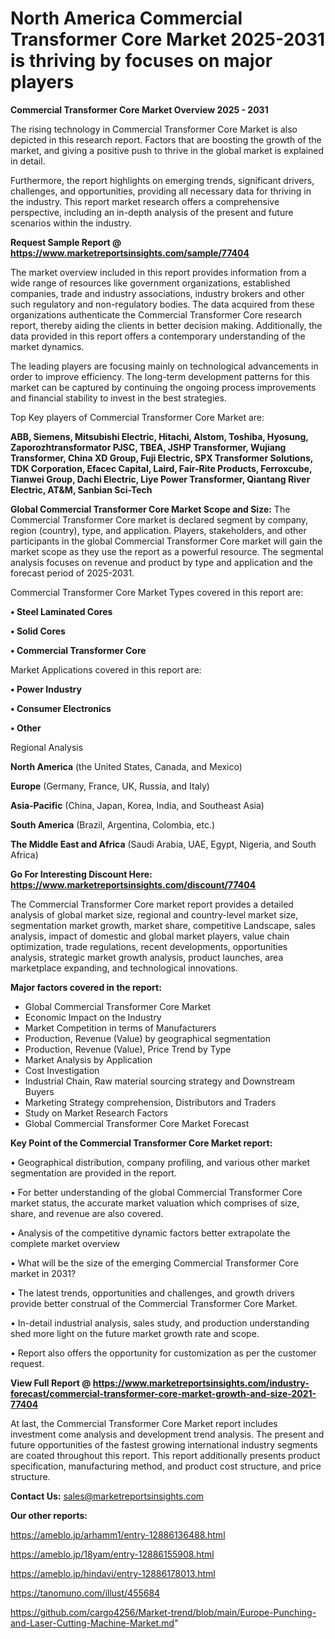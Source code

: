 # North America Commercial Transformer Core Market 2025-2031 is thriving by focuses on major players

<Strong> Commercial Transformer Core Market Overview 2025 - 2031</strong>

The rising technology in Commercial Transformer Core Market is also depicted in this research report. Factors that are boosting the growth of the market, and giving a positive push to thrive in the global market is explained in detail.

Furthermore, the report highlights on emerging trends, significant drivers, challenges, and opportunities, providing all necessary data for thriving in the industry. This report market research offers a comprehensive perspective, including an in-depth analysis of the present and future scenarios within the industry.

<strong>Request Sample Report @ <a href=https://www.marketreportsinsights.com/sample/77404>https://www.marketreportsinsights.com/sample/77404</a></strong>

The market overview included in this report provides information from a wide range of resources like government organizations, established companies, trade and industry associations, industry brokers and other such regulatory and non-regulatory bodies. The data acquired from these organizations authenticate the Commercial Transformer Core research report, thereby aiding the clients in better decision making. Additionally, the data provided in this report offers a contemporary understanding of the market dynamics.

The leading players are focusing mainly on technological advancements in order to improve efficiency. The long-term development patterns for this market can be captured by continuing the ongoing process improvements and financial stability to invest in the best strategies.

Top Key players of Commercial Transformer Core Market are:

<strong>ABB, Siemens, Mitsubishi Electric, Hitachi, Alstom, Toshiba, Hyosung, Zaporozhtransformator PJSC, TBEA, JSHP Transformer, Wujiang Transformer, China XD Group, Fuji Electric, SPX Transformer Solutions, TDK Corporation, Efacec Capital, Laird, Fair-Rite Products, Ferroxcube, Tianwei Group, Dachi Electric, Liye Power Transformer, Qiantang River Electric, AT&M, Sanbian Sci-Tech</strong>

<strong><b>Global Commercial Transformer Core Market Scope and Size:</b></strong>
The Commercial Transformer Core market is declared segment by company, region (country), type, and application. Players, stakeholders, and other participants in the global Commercial Transformer Core market will gain the market scope as they use the report as a powerful resource. The segmental analysis focuses on revenue and product by type and application and the forecast period of 2025-2031.

Commercial Transformer Core Market Types covered in this report are:

<strong>• Steel Laminated Cores

• Solid Cores

• Commercial Transformer Core</strong>

Market Applications covered in this report are:

<strong>• Power Industry

• Consumer Electronics

• Other</strong> 

Regional Analysis

<strong>North America</strong> (the United States, Canada, and Mexico)

<strong>Europe</strong> (Germany, France, UK, Russia, and Italy)

<strong>Asia-Pacific</strong> (China, Japan, Korea, India, and Southeast Asia)

<strong>South America</strong> (Brazil, Argentina, Colombia, etc.)

<strong>The Middle East and Africa</strong> (Saudi Arabia, UAE, Egypt, Nigeria, and South Africa)

<strong>Go For Interesting Discount Here: <a href=https://www.marketreportsinsights.com/discount/77404>https://www.marketreportsinsights.com/discount/77404</a></strong>

The Commercial Transformer Core market report provides a detailed analysis of global market size, regional and country-level market size, segmentation market growth, market share, competitive Landscape, sales analysis, impact of domestic and global market players, value chain optimization, trade regulations, recent developments, opportunities analysis, strategic market growth analysis, product launches, area marketplace expanding, and technological innovations.

<strong><b>Major factors covered in the report:</b></strong>
<ul>
  <li>Global Commercial Transformer Core Market </li>
  <li>Economic Impact on the Industry</li>
  <li>Market Competition in terms of Manufacturers</li>
  <li>Production, Revenue (Value) by geographical segmentation</li>
  <li>Production, Revenue (Value), Price Trend by Type</li>
  <li>Market Analysis by Application</li>
  <li>Cost Investigation</li>
  <li>Industrial Chain, Raw material sourcing strategy and Downstream Buyers</li>
  <li>Marketing Strategy comprehension, Distributors and Traders</li>
  <li>Study on Market Research Factors</li>
  <li>Global Commercial Transformer Core Market Forecast</li>
</ul>

<strong><b>Key Point of the Commercial Transformer Core Market report:</b></strong>

• Geographical distribution, company profiling, and various other market segmentation are provided in the report.

• For better understanding of the global Commercial Transformer Core market status, the accurate market valuation which comprises of size, share, and revenue are also covered.

• Analysis of the competitive dynamic factors better extrapolate the complete market overview

• What will be the size of the emerging Commercial Transformer Core market in 2031?

• The latest trends, opportunities and challenges, and growth drivers provide better construal of the Commercial Transformer Core Market.

• In-detail industrial analysis, sales study, and production understanding shed more light on the future market growth rate and scope.

• Report also offers the opportunity for customization as per the customer request.

<strong><b>View Full Report @ <a href=https://www.marketreportsinsights.com/industry-forecast/commercial-transformer-core-market-growth-and-size-2021-77404>https://www.marketreportsinsights.com/industry-forecast/commercial-transformer-core-market-growth-and-size-2021-77404</a></b></strong>


At last, the Commercial Transformer Core Market report includes investment come analysis and development trend analysis. The present and future opportunities of the fastest growing international industry segments are coated throughout this report. This report additionally presents product specification, manufacturing method, and product cost structure, and price structure.

<strong>Contact Us:</strong>
sales@marketreportsinsights.com

<strong>Our other reports:</strong>

<a href=https://ameblo.jp/arhamm1/entry-12886136488.html>https://ameblo.jp/arhamm1/entry-12886136488.html</a>

<a href=https://ameblo.jp/18yam/entry-12886155908.html>https://ameblo.jp/18yam/entry-12886155908.html</a>

<a href=https://ameblo.jp/hindavi/entry-12886178013.html>https://ameblo.jp/hindavi/entry-12886178013.html</a>

<a href=https://tanomuno.com/illust/455684>https://tanomuno.com/illust/455684</a>

<a href=https://github.com/cargo4256/Market-trend/blob/main/Europe-Punching-and-Laser-Cutting-Machine-Market.md>https://github.com/cargo4256/Market-trend/blob/main/Europe-Punching-and-Laser-Cutting-Machine-Market.md</a>"
